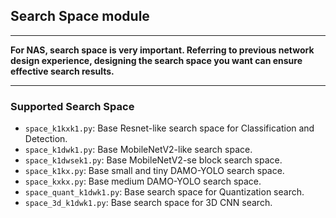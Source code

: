 ## Search Space module
***
**For NAS, search space is very important. Referring to previous network design experience, designing the search space you want can ensure effective search results.**
***

### **Supported Search Space**
* `space_k1kxk1.py`: Base Resnet-like search space for Classification and Detection.
* `space_k1dwk1.py`: Base MobileNetV2-like search space.
* `space_k1dwsek1.py`: Base MobileNetV2-se block search space.
* `space_k1kx.py`: Base small and tiny DAMO-YOLO search space.
* `space_kxkx.py`: Base medium DAMO-YOLO search space.
* `space_quant_k1dwk1.py`: Base search space for Quantization search.
* `space_3d_k1dwk1.py`: Base search space for 3D CNN search.
